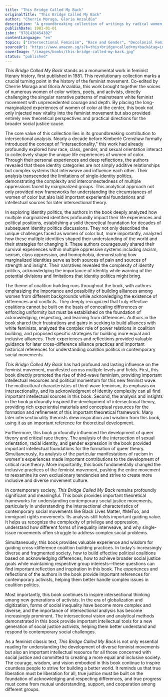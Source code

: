 ```yaml
---
title: "This Bridge Called My Back"
originalTitle: "This Bridge Called My Back"
author: "Cherríe Moraga, Gloria Anzaldúa"
description: "A groundbreaking collection of writings by radical women of color that brought together diverse racial voices, critiqued the limitations of white feminism, and advanced intersectional feminist development."
publishDate: 1981-01-01
isbn: "9781438454382"
contentLanguage: "en"
topics: ["Intersectional Feminism", "Race and Gender", "Decolonial Feminism", "Women's Literature"]
sourceUrl: "https://www.amazon.sg/s?k=this+bridge+called+my+back&tag=inkrupt-22"
coverImage: "/images/books/this-bridge-called-my-back.jpg"
status: "published"
---
```


*This Bridge Called My Back* stands as a monumental work in feminist literary history, first published in 1981. This revolutionary collection marks a crucial turning point in the history of the feminist movement. Co-edited by Cherríe Moraga and Gloria Anzaldúa, this work brought together the voices of numerous women of color writers, poets, and activists, directly challenging the singular narrative patterns of mainstream white feminist movement with unprecedented courage and depth. By placing the long-marginalized experiences of women of color at the center, this book not only injected new vitality into the feminist movement but also provided entirely new theoretical perspectives and practical directions for the broader social justice cause.

The core value of this collection lies in its groundbreaking contribution to intersectional analysis. Nearly a decade before Kimberlé Crenshaw formally introduced the concept of "intersectionality," this work had already profoundly explored how race, class, gender, and sexual orientation interact to collectively shape the unique life experiences of women of color. Through their personal experiences and deep reflections, the authors revealed that these identity categories are not simply additive relationships but complex systems that interweave and influence each other. Their analysis transcended the limitations of single-identity politics, demonstrating the complexity and interconnectedness of multiple oppressions faced by marginalized groups. This analytical approach not only provided new frameworks for understanding the circumstances of women of color but also laid important experiential foundations and intellectual sources for later intersectional theory.

In exploring identity politics, the authors in the book deeply analyzed how multiple marginalized identities profoundly impact their life experiences and political positions, establishing a solid theoretical foundation for decades of subsequent identity politics discussions. They not only described the unique challenges faced as women of color but, more importantly, analyzed how these multiple identities shaped their understanding of the world and their strategies for changing it. These authors courageously shared their survival experiences within multiple oppressive systems including racism, sexism, class oppression, and homophobia, demonstrating how marginalized identities serve as both sources of pain and sources of strength and insight. Their narratives revealed the complexity of identity politics, acknowledging the importance of identity while warning of the potential divisions and limitations that identity politics might bring.

The theme of coalition building runs throughout the book, with authors emphasizing the importance and possibility of building alliances among women from different backgrounds while acknowledging the existence of differences and conflicts. They deeply recognized that truly effective coalitions cannot be built on the basis of concealing differences or enforcing uniformity but must be established on the foundation of acknowledging, respecting, and learning from differences. Authors in the book shared their frustrations and gains in seeking to build alliances with white feminists, analyzed the complex role of power relations in coalition building, and proposed specific strategies for building more equal and inclusive alliances. Their experiences and reflections provided valuable guidance for later cross-difference alliance practices and important historical references for understanding coalition politics in contemporary social movements.

*This Bridge Called My Back* has had profound and lasting influence on the feminist movement, manifested across multiple levels and fields. First, this book directly promoted the rise of third-wave feminism, providing important intellectual resources and political momentum for this new feminist wave. The multicultural characteristics of third-wave feminism, its emphasis on intersectionality, and its acknowledgment of identity complexity can all find important intellectual sources in this book. Second, the analysis and insights in the book profoundly inspired the development of intersectional theory, providing rich experiential materials and conceptual resources for the formation and refinement of this important theoretical framework. Many later intersectionality theorists drew inspiration and wisdom from this book, using it as an important reference for theoretical development.

Furthermore, this book profoundly influenced the development of queer theory and critical race theory. The analysis of the intersection of sexual orientation, racial identity, and gender expression in the book provided important intellectual foundations for the formation of queer theory. Simultaneously, its analysis of the particular manifestations of racism in women's experiences made important contributions to the development of critical race theory. More importantly, this book fundamentally changed the inclusive practices of the feminist movement, pushing the entire movement to reexamine its own exclusionary tendencies and strive to create more inclusive and diverse movement culture.

In contemporary society, *This Bridge Called My Back* remains profoundly significant and meaningful. This book provides important theoretical frameworks for understanding contemporary social justice movements, particularly in understanding the intersectional characteristics of contemporary social movements like Black Lives Matter, #MeToo, and immigrant rights movements. Its analysis still holds important guiding value. It helps us recognize the complexity of privilege and oppression, understand how different forms of inequality interweave, and why single-issue movements often struggle to address complex social problems.

Simultaneously, this book provides valuable experience and wisdom for guiding cross-difference coalition building practices. In today's increasingly diverse and fragmented society, how to build effective political coalitions based on acknowledging differences, how to achieve broader social justice goals while maintaining respective group interests—these questions can find important reflection and inspiration in this book. The experiences and reflections of the authors in the book provide important references for contemporary activists, helping them better handle complex issues in coalition politics.

Most importantly, this book continues to inspire intersectional thinking among new generations of activists. In the era of globalization and digitization, forms of social inequality have become more complex and diverse, and the importance of intersectional analysis has become increasingly prominent. The intersectional vision and analytical methods demonstrated in this book provide important intellectual tools for a new generation of social justice activists, helping them better understand and respond to contemporary social challenges.

As a feminist classic text, *This Bridge Called My Back* is not only essential reading for understanding the development of diverse feminist movements but also an important intellectual resource for all those concerned with social justice and committed to creating a more equal and inclusive society. The courage, wisdom, and vision embodied in this book continue to inspire countless people to strive for building a better world. It reminds us that true liberation must be liberation for all, true justice must be built on the foundation of acknowledging and respecting differences, and true progress must come from mutual understanding, support, and cooperation among different groups.